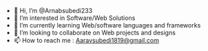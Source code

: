 - 👋 Hi, I’m @Arnabsubedi233
- 👀 I’m interested in Software/Web Solutions
- 🌱 I’m currently learning Web/software languages and frameworks
- 💞️ I’m looking to collaborate on Web projects and designs
- 📫 How to reach me : Aaravsubedi1819@gmail.com

<!---
Arnabsubedi233/Arnabsubedi233 is a ✨ special ✨ repository because its `README.md` (this file) appears on your GitHub profile.
You can click the Preview link to take a look at your changes.
--->
